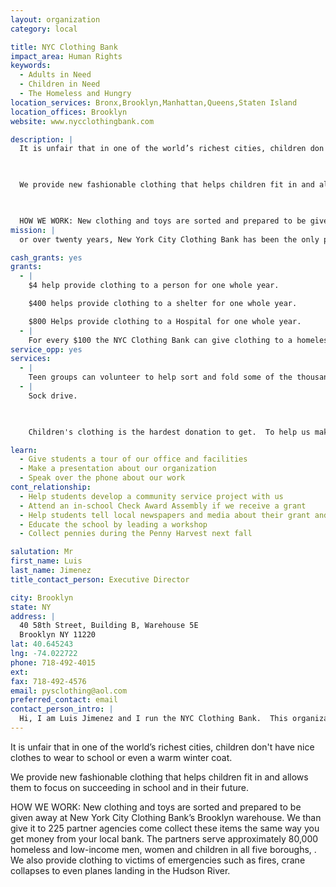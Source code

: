 ```yaml
---
layout: organization
category: local

title: NYC Clothing Bank
impact_area: Human Rights
keywords: 
  - Adults in Need
  - Children in Need
  - The Homeless and Hungry
location_services: Bronx,Brooklyn,Manhattan,Queens,Staten Island
location_offices: Brooklyn
website: www.nycclothingbank.com

description: |
  It is unfair that in one of the world’s richest cities, children don't have nice clothes to wear to school or even a warm winter coat.

  

  We provide new fashionable clothing that helps children fit in and allows them to focus on succeeding in school and in their future.

  

  HOW WE WORK: New clothing and toys are sorted and prepared to be given away at New York City Clothing Bank’s Brooklyn warehouse.  We than give it to 225 partner agencies come collect these items the same way you get money from your local bank.  The partners serve approximately 80,000 homeless and low-income men, women and children in all five boroughs, .  We also provide clothing to victims of emergencies such as fires, crane collapses to even planes landing in the Hudson River.
mission: |
  or over twenty years, New York City Clothing Bank has been the only program in New York City to distribute new apparel, toys and other goods to help New Yorkers in need through its Clothing Community Resource Center (CCRC). This new merchandise assists the City’s adult homeless and low income population in achieving self-sufficiency and the self-confidence necessary to find employment and housing. New fashionable clothing also helps to increase children’s self-esteem and allows them to focus on succeeding in school and in their future endeavors.

cash_grants: yes
grants: 
  - |
    $4 help provide clothing to a person for one whole year.

    $400 helps provide clothing to a shelter for one whole year.

    $800 Helps provide clothing to a Hospital for one whole year.
  - |
    For every $100 the NYC Clothing Bank can give clothing to a homeless shelter each season.  This is very important in September so the children at these shelters can have new clothes to go back to school. This is also very important in December so children at these shelters have new clothes for the holidays as well as toys.
service_opp: yes
services: 
  - |
    Teen groups can volunteer to help sort and fold some of the thousands pieces of clothing we distribute to the needy.
  - |
    Sock drive.

    

    Children's clothing is the hardest donation to get.  To help us make sure we have enough children's clothing, we ask groups to collect new packages of children's socks and undergarments.  This group donation would then be directly delivered to a specific partner such as a family shelter.

learn: 
  - Give students a tour of our office and facilities
  - Make a presentation about our organization
  - Speak over the phone about our work
cont_relationship: 
  - Help students develop a community service project with us
  - Attend an in-school Check Award Assembly if we receive a grant
  - Help students tell local newspapers and media about their grant and/or project with us
  - Educate the school by leading a workshop
  - Collect pennies during the Penny Harvest next fall

salutation: Mr
first_name: Luis
last_name: Jimenez
title_contact_person: Executive Director

city: Brooklyn
state: NY
address: |
  40 58th Street, Building B, Warehouse 5E  
  Brooklyn NY 11220
lat: 40.645243
lng: -74.022722
phone: 718-492-4015
ext: 
fax: 718-492-4576
email: pysclothing@aol.com
preferred_contact: email
contact_person_intro: |
  Hi, I am Luis Jimenez and I run the NYC Clothing Bank.  This organization allows me to help people help those less fortunate I am.  Several years ago my son talked me into doing a penny drive for his grammar school and it was the most fun I had helping children make a difference.
---
```

It is unfair that in one of the world’s richest cities, children don't have nice clothes to wear to school or even a warm winter coat.



We provide new fashionable clothing that helps children fit in and allows them to focus on succeeding in school and in their future.



HOW WE WORK: New clothing and toys are sorted and prepared to be given away at New York City Clothing Bank’s Brooklyn warehouse.  We than give it to 225 partner agencies come collect these items the same way you get money from your local bank.  The partners serve approximately 80,000 homeless and low-income men, women and children in all five boroughs, .  We also provide clothing to victims of emergencies such as fires, crane collapses to even planes landing in the Hudson River.